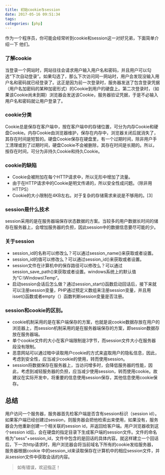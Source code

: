 ```yaml
---
title: 初始cookie与session
date: 2017-05-16 09:51:34
tags:
categories: [php]
---
```


作为一个程序员，你可能会经常听到cookie和session这一对好兄弟，下面简单介绍一下 他们。

<!--more-->

### 了解cookie
当登录一个网站时，网站往往会请求用户输入用户名和密码，并且用户可以勾选“下次自动登录”。如果勾选了，那么下次访问同一网站时，用户会发现没输入用户名和密码就已经登录了。这正是因为前一次登录时，服务器发送了包含登录凭据（用户名加密码的某种加密形式）的Cookie到用户的硬盘上。第二次登录时，（如果该Cookie尚未到期）浏览器会发送该Cookie，服务器验证凭据，于是不必输入用户名和密码就让用户登录了。
### cookie分类
Cookie总是保存在客户端中，按在客户端中的存储位置，可分为内存Cookie和硬盘Cookie。内存Cookie由浏览器维护，保存在内存中，浏览器关闭后就消失了，其存在时间是短暂的。硬盘Cookie保存在硬盘里，有一个过期时间，除非用户手工清理或到了过期时间，硬盘Cookie不会被删除，其存在时间是长期的。所以，按存在时间，可分为非持久Cookie和持久Cookie。
### cookie的缺陷
+ Cookie会被附加在每个HTTP请求中，所以无形中增加了流量。
+ 由于在HTTP请求中的Cookie是明文传递的，所以安全性成问题。（除非用HTTPS）
+ Cookie的大小限制在4KB左右。对于复杂的存储需求来说是不够用的。[3]

### session是什么技术
session采用的是在服务器端保存状态数据的方案。当较多的用户数据长时间的储存在服务器上，会增加服务器的负担，因此session中的数据信息要尽可能的少。
### 关于session
+ session_id的名称可以修改么？可以通过session_name()来获取或者设置。
+ session_id的值可以修改么？可以通过session_id()来获取或者设置。
+ session文件在计算机中的保存路径可以修改么？可以通过session_save_path()来获取或者设置。windows系统上的默认值为“C:\Windows\Temp”。
+ 启动session会话后怎么做？通过session_start()函数启动回话后，接下来就可以注册session变量，PHP通过预定义数组来注册session变量，并且用isset()函数或者empty（）函数判断session变量是否注册。

### session和cookie的区别。
+ cookie机制采用的是在客户端保存的方案，也就是说cookie数据存放在用户的浏览器上，而session机制采用的是在服务器端保存的方案，即session数据存放在服务器端。
+ 单个cookie文件的大小在客户端限制是3字节，而session文件大小在服务器段没有限制。
+ 恶意网站可以通过暗中读取用户cookie的方式来盗取用户的隐私信息，因此，考虑到安全性，应当减少cookie的使用，转而使用session。
+ session将数据保存在服务器上，当访问增多时，会降低服务器的性能，因此，考虑到减轻服务器的负担，应当减少使用session，转而使用cookie。故建议在实际开发中，将重要的信息使用session保存，其他信息使用cookie保存。

## 总结
用户访问一个服务器，服务器首先检客户端是否含有session标识（session id）。如果客户端已经创建过session，则服务器会把他检索出来使用，如果没有，服务器会为他重新创建一个相关联的session id，并返回给客户端。用户浏览器收到这个session id后，会在硬盘的指定目录下生成客户端的session文件。文件的命名格为"sess"+session_id，文件中包含的是回话的具体内容。就这样建立一个回话后，下一次http请求时，用户浏览器会将当前域名下所有的cookie发给服务器，服务器根据cookie 中的session_id来读取保存在计算机中的相应session文件，并从session文件中获取会话的内容。

> 如有错误，欢迎指正！
